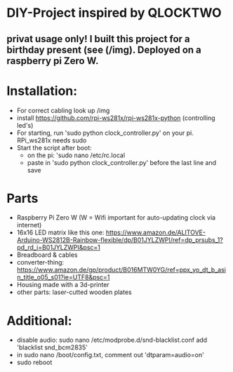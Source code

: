 # DIY-Project inspired by QLOCKTWO
## privat usage only! I built this project for a birthday present (see (/img). Deployed on a raspberry pi Zero W.

# Installation:
- For correct cabling look up /img
- install https://github.com/rpi-ws281x/rpi-ws281x-python (controlling led's)
- For starting, run 'sudo python clock_controller.py' on your pi. RPi_ws281x needs sudo
- Start the script after boot: 
    - on the pi: 'sudo nano /etc/rc.local
    - paste in 'sudo python clock_controller.py' before the last line and save

# Parts
- Raspberry Pi Zero W (W = Wifi important for auto-updating clock via internet)
- 16x16 LED matrix like this one: https://www.amazon.de/ALITOVE-Arduino-WS2812B-Rainbow-flexible/dp/B01JYLZWPI/ref=dp_prsubs_1?pd_rd_i=B01JYLZWPI&psc=1
- Breadboard & cables
- converter-thing: https://www.amazon.de/gp/product/B016MTW0YG/ref=ppx_yo_dt_b_asin_title_o05_s01?ie=UTF8&psc=1
- Housing made with a 3d-printer
- other parts: laser-cutted wooden plates

# Additional:
- disable audio: sudo nano /etc/modprobe.d/snd-blacklist.conf add 'blacklist snd_bcm2835'
- in sudo nano /boot/config.txt, comment out 'dtparam=audio=on'
- sudo reboot